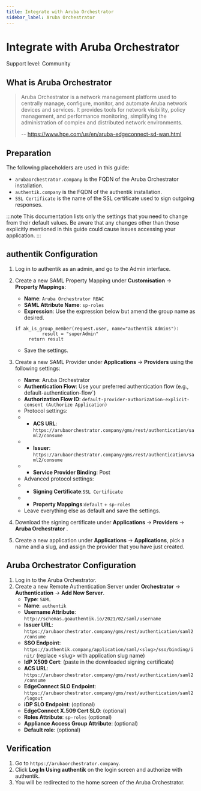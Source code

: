 ```yaml
---
title: Integrate with Aruba Orchestrator
sidebar_label: Aruba Orchestrator
---
```


# Integrate with Aruba Orchestrator

<span class="badge badge--secondary">Support level: Community</span>

## What is Aruba Orchestrator

> Aruba Orchestrator is a network management platform used to centrally manage, configure, monitor, and automate Aruba network devices and services. It provides tools for network visibility, policy management, and performance monitoring, simplifying the administration of complex and distributed network environments.
>
> -- https://www.hpe.com/us/en/aruba-edgeconnect-sd-wan.html

## Preparation

The following placeholders are used in this guide:

- `arubaorchestrator.company` is the FQDN of the Aruba Orchestrator installation.
- `authentik.company` is the FQDN of the authentik installation.
- `SSL Certificate` is the name of the SSL certificate used to sign outgoing responses.

:::note
This documentation lists only the settings that you need to change from their default values. Be aware that any changes other than those explicitly mentioned in this guide could cause issues accessing your application.
:::

## authentik Configuration

1. Log in to authentik as an admin, and go to the Admin interface.
2. Create a new SAML Property Mapping under **Customisation** -> **Property Mappings**:

    - **Name**: `Aruba Orchestrator RBAC`
    - **SAML Attribute Name**: `sp-roles`
    - **Expression**: Use the expression below but amend the group name as desired.

    ```
    if ak_is_group_member(request.user, name="authentik Admins"):
              result = "superAdmin"
         return result
    ```

    - Save the settings.

3. Create a new SAML Provider under **Applications** -> **Providers** using the following settings:
    - **Name**: Aruba Orchestrator
    - **Authentication Flow**: Use your preferred authentication flow (e.g., default-authentication-flow`)
    - **Authorization Flow ID**: `default-provider-authorization-explicit-consent (Authorize Application)`
    - Protocol settings:
    -   - **ACS URL**: `https://arubaorchestrator.company/gms/rest/authentication/saml2/consume`
    -   - **Issuer**: `https://arubaorchestrator.company/gms/rest/authentication/saml2/consume`
    -   - **Service Provider Binding**: Post
    - Advanced protocol settings:
    -   - **Signing Certificate**:`SSL Certificate`
    -   - **Property Mappings**:`default` + `sp-roles`
    - Leave everything else as default and save the settings.
4. Download the signing certificate under **Applications** -> **Providers** -> **Aruba Orchestrator** .
5. Create a new application under **Applications** -> **Applications**, pick a name and a slug, and assign the provider that you have just created.

## Aruba Orchestrator Configuration

1. Log in to the Aruba Orchestrator.
2. Create a new Remote Authentication Server under **Orchestrator** -> **Authentication** -> **Add New Server**.
    - **Type**: `SAML`
    - **Name**: `authentik`
    - **Username Attribute**: `http://schemas.goauthentik.io/2021/02/saml/username`
    - **Issuer URL**: `https://arubaorchestrator.company/gms/rest/authentication/saml2/consume`
    - **SSO Endpoint**: `https://authentik.company/application/saml/<slug>/sso/binding/init/` (replace \<slug\> with application slug name)
    - **IdP X509 Cert**: (paste in the downloaded signing certificate)
    - **ACS URL**: `https://arubaorchestrator.company/gms/rest/authentication/saml2/consume`
    - **EdgeConnect SLO Endpoint**: `https://arubaorchestrator.company/gms/rest/authentication/saml2/logout`
    - **iDP SLO Endpoint**: (optional)
    - **EdgeConnect X.509 Cert SLO**: (optional)
    - **Roles Attribute**: `sp-roles` (optional)
    - **Appliance Access Group Attribute**: (optional)
    - **Default role**: (optional)

## Verification

1. Go to `https://arubaorchestrator.company`.
2. Click **Log In Using authentik** on the login screen and authorize with authentik.
3. You will be redirected to the home screen of the Aruba Orchestrator.
